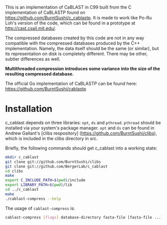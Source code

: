 This is an implementation of CaBLAST in C99 built from the C implementation
of CaBLASTP found on https://github.com/BurntSushi/c_cablastp.  It is made to
work like Po-Ru Loh's version of the code, which can be found in a prototype at
http://cast.csail.mit.edu/.

The compressed databases created by this code are not in any way compatible 
with the compressed databases produced by the C++ implementation. Namely, the
data itself should be the same (or similar), but its representation on disk is
completely different. There may be other, subtler differences as well.

**Multithreaded compression introduces some variance into the size of the
  resulting compressed database.**

The official Go implementation of CaBLASTP can be found here:
https://github.com/BurntSushi/cablastp


Installation
============
c_cablast depends on three libraries: `opt`, `ds` and `pthread`. `pthread` 
should be installed via your system's package manager. `opt` and `ds` can be 
found in Andrew Gallant's [clibs respository]
(https://github.com/BurntSushi/clibs), which is included in the clibs directory
in src.

Briefly, the following commands should get c_cablast into a working state:

```bash
mkdir c_cablast
git clone git://github.com/BurntSushi/clibs
git clone git://github.com/BergerLab/c_cablast
cd clibs
make
export C_INCLUDE_PATH=$(pwd)/include
export LIBRARY_PATH=$(pwd)/lib
cd ../c_cablast
make
./cablast-compress --help
```

The usage of `cablast-compress` is:

```bash
cablast-compress [flags] database-directory fasta-file [fasta-file ...]
```
